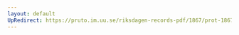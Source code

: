 ```yaml
---
layout: default
UpRedirect: https://pruto.im.uu.se/riksdagen-records-pdf/1867/prot-1867--fk--425/prot-1867--fk--425_008.pdf
---
```


